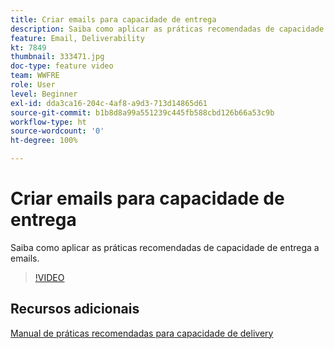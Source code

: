 ```yaml
---
title: Criar emails para capacidade de entrega
description: Saiba como aplicar as práticas recomendadas de capacidade de entrega a emails.
feature: Email, Deliverability
kt: 7849
thumbnail: 333471.jpg
doc-type: feature video
team: WWFRE
role: User
level: Beginner
exl-id: dda3ca16-204c-4af8-a9d3-713d14865d61
source-git-commit: b1b8d8a99a551239c445fb588cbd126b66a53c9b
workflow-type: ht
source-wordcount: '0'
ht-degree: 100%

---
```


# Criar emails para capacidade de entrega

Saiba como aplicar as práticas recomendadas de capacidade de entrega a emails.

>[!VIDEO](https://video.tv.adobe.com/v/333471?quality=12&learn=on)

## Recursos adicionais

[Manual de práticas recomendadas para capacidade de delivery](https://experienceleague.adobe.com/docs/deliverability-learn/deliverability-best-practice-guide/introduction.html?lang=pt-BR)
